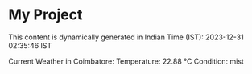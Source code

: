 # My Project

This content is dynamically generated in Indian Time (IST): 2023-12-31 02:35:46 IST


Current Weather in Coimbatore:
Temperature: 22.88 °C
Condition: mist
